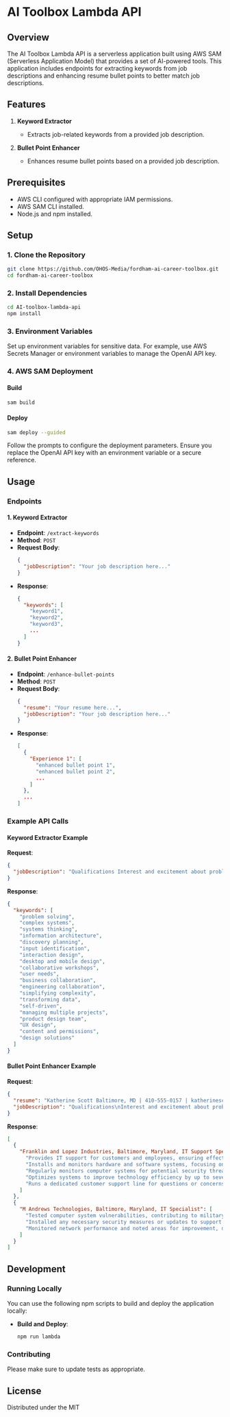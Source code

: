 # AI Toolbox Lambda API

## Overview

The AI Toolbox Lambda API is a serverless application built using AWS SAM (Serverless Application Model) that provides a set of AI-powered tools. This application includes endpoints for extracting keywords from job descriptions and enhancing resume bullet points to better match job descriptions. 

## Features

1. **Keyword Extractor**
   - Extracts job-related keywords from a provided job description.
   
2. **Bullet Point Enhancer**
   - Enhances resume bullet points based on a provided job description.

## Prerequisites

- AWS CLI configured with appropriate IAM permissions.
- AWS SAM CLI installed.
- Node.js and npm installed.

## Setup

### 1. Clone the Repository

```sh
git clone https://github.com/OHOS-Media/fordham-ai-career-toolbox.git
cd fordham-ai-career-toolbox
```

### 2. Install Dependencies

```sh
cd AI-toolbox-lambda-api
npm install
```

### 3. Environment Variables

Set up environment variables for sensitive data. For example, use AWS Secrets Manager or environment variables to manage the OpenAI API key.

### 4. AWS SAM Deployment

#### Build

```sh
sam build
```

#### Deploy

```sh
sam deploy --guided
```

Follow the prompts to configure the deployment parameters. Ensure you replace the OpenAI API key with an environment variable or a secure reference.

## Usage

### Endpoints

#### 1. Keyword Extractor

- **Endpoint**: `/extract-keywords`
- **Method**: `POST`
- **Request Body**:
  ```json
  {
    "jobDescription": "Your job description here..."
  }
  ```
- **Response**:
  ```json
  {
    "keywords": [
      "keyword1",
      "keyword2",
      "keyword3",
      ...
    ]
  }
  ```

#### 2. Bullet Point Enhancer

- **Endpoint**: `/enhance-bullet-points`
- **Method**: `POST`
- **Request Body**:
  ```json
  {
    "resume": "Your resume here...",
    "jobDescription": "Your job description here..."
  }
  ```
- **Response**:
  ```json
  [
    {
      "Experience 1": [
        "enhanced bullet point 1",
        "enhanced bullet point 2",
        ...
      ]
    },
    ...
  ]
  ```

### Example API Calls

#### Keyword Extractor Example

**Request**:
```json
{
  "jobDescription": "Qualifications Interest and excitement about problem solving and complex systems An aptitude for systems thinking and information architecture Experience in planning and running discovery – identify what input is needed and how best to get that input Interaction design skills (both on desktop and mobile) Experience in running collaborative workshops to communicate users needs and collaborate with both business and engineering to reach the best solution An aptitude for simplifying complexity and transforming data into valuable information Eagerness to learn, a track record for being self-driven, and experience managing multiple projects at the same time Benefits You join an inclusive, collaborative and global community where you have the opportunity to fuel the creative journey A modern office environment designed to foster productivity, creativity, and teamwork An attractive and comprehensive benefits package including medical, dental, vision, life & disability coverage, and 401K + employer matching Voluntary benefits like company-paid identity theft protection and resources for pets, mental health and meditation resources, industry-leading fertility coverage, fully paid leave for childbirth or bonding, fully paid leave for caregivers, programs for loved ones with developmental disabilities and neurodiversity, subsidized back-up child and elder care, and reimbursement for adoption, surrogacy, tuition and student loans We invest in your professional growth & development Time off for a winter recess Responsibilities You would be part of the product design team (both US and EU based) and would be working on strategic products and initiatives You would collaborate closely with product managers, various internal stakeholders, and engineering Support one of our key Product areas by owning the design and UX of all features and apps in this area Work within a complex system of content and permissions, dealing with a huge amount of data Contribute to the roadmap – collaborate with the rest of the product team to discover, define and prioritize product work Constantly work at creating value for our users by suggesting elegant and simple design solutions that solve their problems and seize new opportunities Coordinate with the rest of the product design team/PMs in other teams to create a consistent experience language, and seamless connections between apps Collaborate with other product designers on their projects to give feedback, collaborate, lead or mentor"
}
```

**Response**:
```json
{
  "keywords": [
    "problem solving",
    "complex systems",
    "systems thinking",
    "information architecture",
    "discovery planning",
    "input identification",
    "interaction design",
    "desktop and mobile design",
    "collaborative workshops",
    "user needs",
    "business collaboration",
    "engineering collaboration",
    "simplifying complexity",
    "transforming data",
    "self-driven",
    "managing multiple projects",
    "product design team",
    "UX design",
    "content and permissions",
    "design solutions"
  ]
}
```

#### Bullet Point Enhancer Example

**Request**:
```json
{
  "resume": "Katherine Scott Baltimore, MD | 410-555-0157 | katherinescott@email.com Summary &nbsp; Certified IT Specialist dedicated to providing exceptional customer support for all IT issues. Comfortable working with software and hardware systems in a fast-paced environment. Education &nbsp; Longwood Southern University 2020 Bachelor of Science in computer science Experience &nbsp; Franklin and Lopez Industries, Baltimore, Maryland, IT Support Specialist May 2021 – Current Provides IT support for customers and employees Installs and monitors hardware and software systems Regularly monitors computer systems for potential security threats Optimizes systems to improve technology efficiency by up to seven percent Runs a dedicated customer support line for questions or concerns M Andrews Technologies, Baltimore, Maryland, IT Specialist May 2020 – May 2021 Tested computer system vulnerabilities Installed any necessary security measures or updates Monitored network performance and noted areas for improvement Certifications &nbsp; Certified Ethical Hacker, EC-Council, 2020 Computing Technology Industry Association Network+ Certification, 2020 Skills &nbsp; Information security Customer service Problem-solving Computer system monitoring",
  "jobDescription": "Qualifications\nInterest and excitement about problem solving and complex systems\nAn aptitude for systems thinking and information architecture\nExperience in planning and running discovery – identify what input is needed and how best to get that input\nInteraction design skills (both on desktop and mobile)\nExperience in running collaborative workshops to communicate users needs and collaborate with both business and engineering to reach the best solution\nAn aptitude for simplifying complexity and transforming data into valuable information\nEagerness to learn, a track record for being self-driven, and experience managing multiple projects at the same time\nBenefits\nYou join an inclusive, collaborative and global community where you have the opportunity to fuel the creative journey\nA modern office environment designed to foster productivity, creativity, and teamwork\nAn attractive and comprehensive benefits package including medical, dental, vision, life %26 disability coverage, and 401K + employer matching\nVoluntary benefits like company-paid identity theft protection and resources for pets, mental health and meditation resources, industry-leading fertility coverage, fully paid leave for childbirth or bonding, fully paid leave for caregivers, programs for loved ones with developmental disabilities and neurodiversity, subsidized back-up child and elder care, and reimbursement for adoption, surrogacy, tuition and student loans\nWe invest in your professional growth %26 development\nTime off for a winter recess\nResponsibilities\nYou would be part of the product design team (both US and EU based) and would be working on strategic products and initiatives\nYou would collaborate closely with product managers, various internal stakeholders, and engineering\nSupport one of our key Product areas by owning the design and UX of all features and apps in this area\nWork within a complex system of content and permissions, dealing with a huge amount of data\nContribute to the roadmap – collaborate with the rest of the product team to discover, define and prioritize product work\nConstantly work at creating value for our users by suggesting elegant and simple design solutions that solve their problems and seize new opportunities\nCoordinate with the rest of the product design team/PMs in other teams to create a consistent experience language, and seamless connections between apps\nCollaborate with other product designers on their projects to give feedback, collaborate, lead or mentor"
}
```

**Response**:
```json
[
  {
    "Franklin and Lopez Industries, Baltimore, Maryland, IT Support Specialist": [
      "Provides IT support for customers and employees, ensuring effective communication",
      "Installs and monitors hardware and software systems, focusing on secure communication and network platforms",
      "Regularly monitors computer systems for potential security threats in the cyber domain",
      "Optimizes systems to improve technology efficiency by up to seven percent, incorporating knowledge management techniques",
      "Runs a dedicated customer support line for questions or concerns, maintaining a culture of innovation"
    ]
  },
  {
    "M Andrews Technologies, Baltimore, Maryland, IT Specialist": [
      "Tested computer system vulnerabilities, contributing to military intelligence and secure communication",
      "Installed any necessary security measures or updates to support the Naval network environment",
      "Monitored network performance and noted areas for improvement, driving interoperability"
    ]
  }
]
```

## Development

### Running Locally

You can use the following npm scripts to build and deploy the application locally:

- **Build and Deploy**:
  ```sh
  npm run lambda
  ```

### Contributing

Please make sure to update tests as appropriate.

## License

Distributed under the MIT
